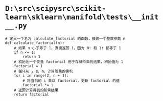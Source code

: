 # `D:\src\scipysrc\scikit-learn\sklearn\manifold\tests\__init__.py`

```
# 定义一个名为 calculate_factorial 的函数，接收一个整数参数 n
def calculate_factorial(n):
    # 如果 n 小于等于 1，直接返回 1，因为 0! 和 1! 都等于 1
    if n <= 1:
        return 1
    # 初始化一个变量 factorial 用于存储阶乘的结果，初始值为 1
    factorial = 1
    # 循环从 2 到 n，计算阶乘的乘积
    for i in range(2, n + 1):
        # 将当前的 i 乘以 factorial，更新 factorial 的值
        factorial *= i
    # 返回计算得到的阶乘结果
    return factorial
```